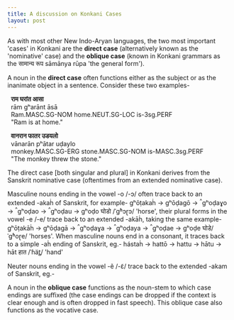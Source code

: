 ```yaml
---
title: A discussion on Konkani Cases
layout: post
---
```


As with most other New Indo-Aryan languages, the two most important 'cases' in Konkani are the **direct case** (alternatively known as the 'nominative' case) and the **oblique case** (known in Konkani grammars as the सामान्य रूप​ sāmānya rūpa 'the general form').

A noun in the **direct case** often functions either as the subject or as the inanimate object in a sentence. Consider these two examples-

&nbsp; **राम घरांत आसा** <br>
&nbsp; rām gʰarānt āsā <br>
&nbsp; Ram.MASC.SG-NOM home.NEUT.SG-LOC is-3sg.PERF <br>
&nbsp; "Ram is at home."

&nbsp; **वानरान फातर उडयलो** <br>
&nbsp; vānarān pʰātar uḍaylo <br>
&nbsp; monkey.MASC.SG-ERG stone.MASC.SG-NOM is-MASC.3sg.PERF <br>
&nbsp; "The monkey threw the stone."

The direct case [both singular and plural] in Konkani derives from the Sanskrit nominative case (oftentimes from an extended nominative case). 

Masculine nouns ending in the vowel -o /-ɔ/ often trace back to an extended -akaḣ of Sanskrit, for example- gʰōṭakaḣ →  gʰōḍagō → <sup>^</sup>gʰoḍaɣo → <sup>^</sup>gʰoḍao → <sup>^</sup>gʰoḍau → gʰoḍo घोडो /ˈgʱɔɽɔ/ 'horse', their plural forms in the vowel -e /-e/ trace back to an extended -akāḣ, taking the same example- gʰōṭakāḣ →  gʰōḍagā → <sup>^</sup>gʰoḍaɣa → <sup>^</sup>gʰoḍaya → <sup>^</sup>gʰoḍae → gʰoḍe घोडे/ˈgʱoɽe/ 'horses'. When masculine nouns end in a consonant, it traces back to a simple -aḣ ending of Sanskrit, eg.- hástaḣ →  hattō → hattu → hātu → hāt हात​ /ˈɦät̻/ 'hand'

Neuter nouns ending in the vowel -ẽ /-ɛ̃/ trace back to the extended -akam of Sanskrit, eg.- 



A noun in the **oblique case** functions as the noun-stem to which case endings are suffixed (the case endings can be dropped if the context is clear enough and is often dropped in fast speech). This oblique case also functions as the vocative case.


